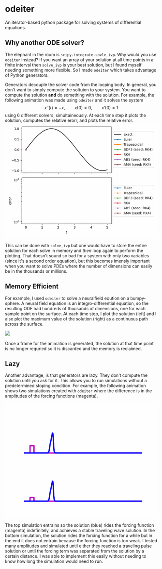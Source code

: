 # odeiter

An iterator-based  python package for solving systems of differential equations.

## Why another ODE solver?
The elephant in the room is `scipy.integrate.sovle_ivp`.
Why would you use `odeiter` instead?
If you want an array of your solution at all time points in a finite interval
then `solve_ivp` is your best solution, but I found myself needing something
more flexible. So I made `odeiter` which takes advantage of Python generators.

Generators decouple the solver code from the looping body.
In general, you don't want to simply compute the soltuion to your system.
You want to compute the solution **and** do something with the solution.
For example, the following animation was made using `odeiter` and it
solves the system
$$
x''(t) = -x, \qquad x(0) = 0, \qquad x'(0) = 1
$$
using 6 different solvers, simultaineously. At each time step it
plots the solution, computes the relative erorr, and plots the relative error.
![](https://raw.githubusercontent.com/shawsa/odeiter/refs/heads/main/examples/simultaneous_solves.gif)

This can be done with `solve_ivp` but one would have to store the entire solution
for each solve in memory and *then* loop again to perform the plotting.
That doesn't sound so bad for a system with only two variables (since it's a second
order equation), but this becomes imensly important when you want to solve PDEs where
the number of dimensions can easily be in the thousands or millions.

## Memory Efficient

For example, I used `odeiter` to solve a neuralfield eqution on a bumpy-sphere.
A neural field equation is an integro-differential equation, so the resulting ODE
had hundreds of thousands of dimensions, one for each sample point on the surface.
At each time step, I plot the solution (left) and I also plot the maximum value
of the solution (right) as a continuous path across the surface.

![](https://raw.githubusercontent.com/shawsa/odeiter/refs/heads/main/readme_media/bumpy_sphere_nf.gif)


Once a frame for the animation is generated, the solution at that time point
is no longer requried so it is discarded and the memory is reclaimed. 

## Lazy

Another advantage, is that generators are lazy. They don't compute the solution until
you ask for it. This allows you to run simulations without a predetermined stoping
condition. For example, the following animation shows two simulations created with
`odeiter` where the difference is in the amplitudes of the forcing functions (magenta).

![](https://raw.githubusercontent.com/shawsa/odeiter/refs/heads/main/readme_media/looping_entrainment_demo.gif)

The top simulation entrains so the solution (blue) rides the forcing function (magenta)
indefinitely, and achieves a stable traveling wave solution.
In the bottom simulation, the solution rides the forcing function for a while
but in the end it does not entrain because the forcing function is too weak.
I tested many amplitudes and simulated until either they reached a traveling pulse
solution or until the forcing term was separated from the solution by a certain distance.
I was able to implement this easily without needing to know how long
the simulation would need to run.
